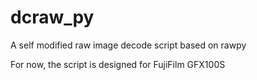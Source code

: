 # dcraw_py
 A self modified raw image decode script based on rawpy

 For now, the script is designed for FujiFilm GFX100S
